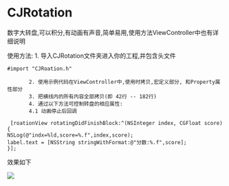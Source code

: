 # CJRotation
数字大转盘,可以积分,有动画有声音,简单易用,使用方法ViewController中也有详细说明

 使用方法: 
           1. 导入CJRotation文件夹进入你的工程,并包含头文件
 ```objc
 #import "CJRoation.h"
 ```
           2. 使用示例代码在ViewController中,使用时拷贝,宏定义部分, 和Property属性部分
           3. 把横线内的所有内容全部拷贝(即 42行 -- 182行)
           4. 通过以下方法可控制转盘的相应属性:
           4.1 动画停止后回调
  ```objc
   [roationView rotatingDidFinishBlock:^(NSInteger index, CGFloat score) {
 NSLog(@"indx=%ld,score=%.f",index,score);
 label.text = [NSString stringWithFormat:@"分数:%.f",score];
 }];
  ```
效果如下


![](http://r.photo.store.qq.com/psb?/V10YRIl50znCEn/W8*YTcKs8rLZIy.N5oqA44BGUOogn*HrWklQhNeW4*0!/r/dFsBAAAAAAAA)
